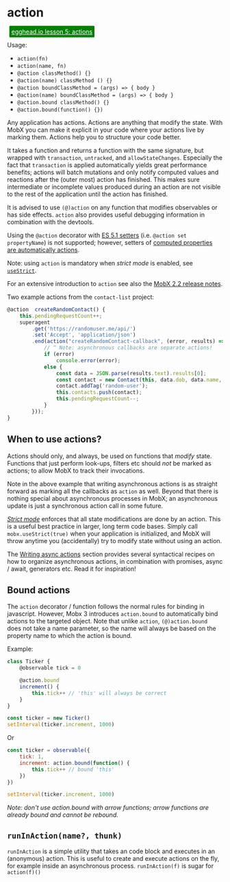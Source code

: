 # action

<a style="color: white; background:green;padding:5px;margin:5px;border-radius:2px" href="https://egghead.io/lessons/react-use-mobx-actions-to-change-and-guard-state">egghead.io lesson 5: actions</a>

Usage:
* `action(fn)`
* `action(name, fn)`
* `@action classMethod() {}`
* `@action(name) classMethod () {}`
* `@action boundClassMethod = (args) => { body }`
* `@action(name) boundClassMethod = (args) => { body }`
* `@action.bound classMethod() {}`
* `@action.bound(function() {})`

Any application has actions. Actions are anything that modify the state.
With MobX you can make it explicit in your code where your actions live by marking them.
Actions help you to structure your code better.

It takes a function and returns a function with the same signature, but wrapped with `transaction`, `untracked`, and `allowStateChanges`.
Especially the fact that `transaction` is applied automatically yields great performance benefits;
actions will batch mutations and only notify computed values and reactions after the (outer most) action has finished.
This makes sure intermediate or incomplete values produced during an action are not visible to the rest of the application until the action has finished.

It is advised to use `(@)action` on any function that modifies observables or has side effects.
`action` also provides useful debugging information in combination with the devtools.

Using the `@action` decorator with [ES 5.1 setters](http://www.ecma-international.org/ecma-262/5.1/#sec-11.1.5) (i.e. `@action set propertyName`) is not supported; however, setters of [computed properties are automatically actions](https://github.com/mobxjs/mobx/blob/gh-pages/docs/refguide/computed-decorator.md#setters-for-computed-values).

Note: using `action` is mandatory when *strict mode* is enabled, see [`useStrict`](https://github.com/mobxjs/mobx/blob/gh-pages/docs/refguide/api.md#usestrict).

For an extensive introduction to `action` see also the [MobX 2.2 release notes](https://medium.com/p/45cdc73c7c8d/).

Two example actions from the `contact-list` project:

```javascript
@action  createRandomContact() {
    this.pendingRequestCount++;
    superagent
        .get('https://randomuser.me/api/')
        .set('Accept', 'application/json')
        .end(action("createRandomContact-callback", (error, results) => {
            // ^ Note: asynchronous callbacks are separate actions!
            if (error)
                console.error(error);
            else {
                const data = JSON.parse(results.text).results[0];
                const contact = new Contact(this, data.dob, data.name, data.login.username, data.picture)
                contact.addTag('random-user');
                this.contacts.push(contact);
                this.pendingRequestCount--;
            }
        }));
}
```


## When to use actions?

Actions should only, and always, be used on functions that _modify_ state.
Functions that just perform look-ups, filters etc should _not_ be marked as actions; to allow MobX to track their invocations.

Note in the above example that writing asynchronous actions is as straight forward as marking all the callbacks as `action` as well.
Beyond that there is nothing special about asynchronous processes in MobX; an asynchronous update is just a synchronous action call in some future.

[_Strict mode_](https://github.com/mobxjs/mobx/blob/gh-pages/docs/refguide/api.md#usestrict) enforces that all state modifications are done by an action. This is a useful best practice in larger, long term code bases. Simply call `mobx.useStrict(true)` when your application is initialized, and MobX will throw anytime you (accidentally) try to modify state without using an action.

The [Writing async actions](https://mobx.js.org/best/actions.html) section provides several syntactical recipes on how to organize asynchronous actions, in combination with promises, async / await, generators etc. Read it for inspiration!

## Bound actions

The `action` decorator / function follows the normal rules for binding in javascript.
However, Mobx 3 introduces `action.bound` to automatically bind actions to the targeted object.
Note that unlike `action`, `(@)action.bound` does not take a name parameter, so the name will always be based on the property name to which the action is bound.

Example:

```javascript
class Ticker {
	@observable tick = 0

	@action.bound
	increment() {
		this.tick++ // 'this' will always be correct
	}
}

const ticker = new Ticker()
setInterval(ticker.increment, 1000)
```

Or

```javascript
const ticker = observable({
	tick: 1,
	increment: action.bound(function() {
		this.tick++ // bound 'this'
	})
})

setInterval(ticker.increment, 1000)
```

_Note: don't use *action.bound* with arrow functions; arrow functions are already bound and cannot be rebound._


## `runInAction(name?, thunk)`

`runInAction` is a simple utility that takes an code block and executes in an (anonymous) action. This is useful to create and execute actions on the fly, for example inside an asynchronous process. `runInAction(f)` is sugar for `action(f)()`

